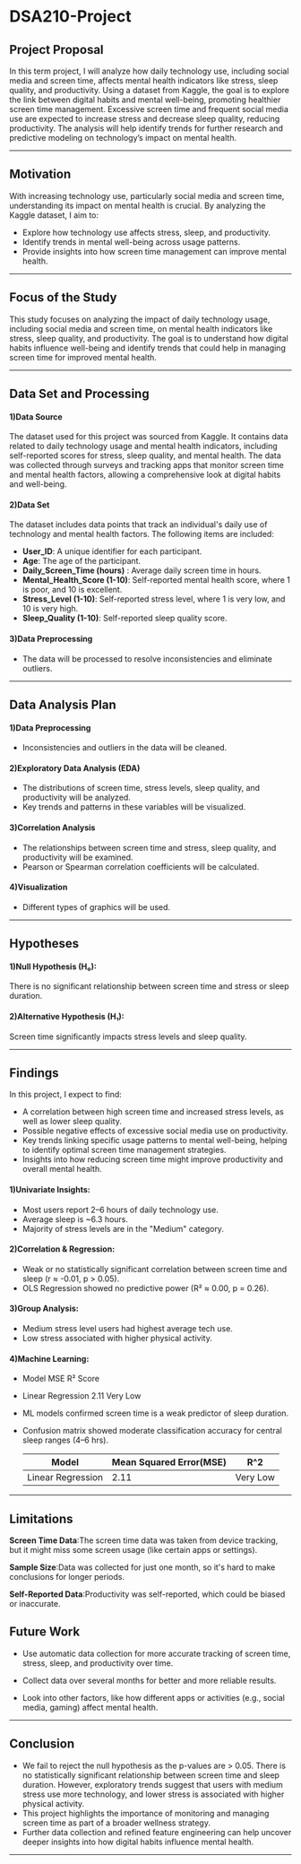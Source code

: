 # DSA210-Project

## **Project Proposal**
In this term project, I will analyze how daily technology use, including social media and screen time, affects mental health indicators like stress, sleep quality, and productivity. Using a dataset from Kaggle, the goal is to explore the link between digital habits and mental well-being, promoting healthier screen time management. Excessive screen time and frequent social media use are expected to increase stress and decrease sleep quality, reducing productivity. The analysis will help identify trends for further research and predictive modeling on technology’s impact on mental health.

---
## **Motivation**
With increasing technology use, particularly social media and screen time, understanding its impact on mental health is crucial. By analyzing the Kaggle dataset, I aim to:

- Explore how technology use affects stress, sleep, and productivity.
- Identify trends in mental well-being across usage patterns.
- Provide insights into how screen time management can improve mental health.

---
## **Focus of the Study**
This study focuses on analyzing the impact of daily technology usage, including social media and screen time, on mental health indicators like stress, sleep quality, and productivity. The goal is to understand how digital habits influence well-being and identify trends that could help in managing screen time for improved mental health.

---
## **Data Set and Processing**
#### **1)Data Source**

The dataset used for this project was sourced from Kaggle. It contains data related to daily technology usage and mental health indicators, including self-reported scores for stress, sleep quality, and mental health. The data was collected through surveys and tracking apps that monitor screen time and mental health factors, allowing a comprehensive look at digital habits and well-being.
#### **2)Data Set**
The dataset includes data points that track an individual's daily use of technology and mental health factors. The following items are included:

- **User_ID**: A unique identifier for each participant.
- **Age**: The age of the participant.
- **Daily_Screen_Time (hours)** : Average daily screen time in hours.
- **Mental_Health_Score (1-10)**: Self-reported mental health score, where 1 is poor, and 10 is excellent.
- **Stress_Level (1-10)**: Self-reported stress level, where 1 is very low, and 10 is very high.
- **Sleep_Quality (1-10)**: Self-reported sleep quality score.
 #### **3)Data Preprocessing** 
 - The data will be processed to resolve inconsistencies and eliminate outliers.
---

## **Data Analysis Plan**
#### **1)Data Preprocessing**
- Inconsistencies and outliers in the data will be cleaned.
  
#### **2)Exploratory Data Analysis (EDA)**
- The distributions of screen time, stress levels, sleep quality, and productivity will be analyzed.
- Key trends and patterns in these variables will be visualized.
  
#### **3)Correlation Analysis**
- The relationships between screen time and stress, sleep quality, and productivity will be examined.
- Pearson or Spearman correlation coefficients will be calculated.
  
#### **4)Visualization**
- Different types of graphics will be used.

---
## **Hypotheses**

#### **1)Null Hypothesis (H₀):**
There is no significant relationship between screen time and stress or sleep duration.

#### **2)Alternative Hypothesis (H₁):**
Screen time significantly impacts stress levels and sleep quality.

---

## **Findings**
In this project, I expect to find:

- A correlation between high screen time and increased stress levels, as well as lower sleep quality.
- Possible negative effects of excessive social media use on productivity.
- Key trends linking specific usage patterns to mental well-being, helping to identify optimal screen time management strategies.
- Insights into how reducing screen time might improve productivity and overall mental health.

#### **1)Univariate Insights:**

- Most users report 2–6 hours of daily technology use.
- Average sleep is ~6.3 hours.
- Majority of stress levels are in the "Medium" category.

#### **2)Correlation & Regression:**

- Weak or no statistically significant correlation between screen time and sleep (r ≈ -0.01, p > 0.05).
- OLS Regression showed no predictive power (R² ≈ 0.00, p = 0.26).

#### **3)Group Analysis:**

- Medium stress level users had highest average tech use.
- Low stress associated with higher physical activity.
  
#### **4)Machine Learning:**

- Model	MSE	R² Score
- Linear Regression	2.11	Very Low
- ML models confirmed screen time is a weak predictor of sleep duration.
- Confusion matrix showed moderate classification accuracy for central sleep ranges (4–6 hrs).
  
  |**Model**                |**Mean Squared Error(MSE)**   	|**R^2**      |
  |-------------------------|-----------------------------------|-------------|
  |Linear Regression        | 2.11			| Very Low       |

---

## **Limitations**

**Screen Time Data**:The screen time data was taken from device tracking, but it might miss some screen usage (like certain apps or settings).

**Sample Size**:Data was collected for just one month, so it's hard to make conclusions for longer periods.

**Self-Reported Data**:Productivity was self-reported, which could be biased or inaccurate.

## **Future Work**
- Use automatic data collection for more accurate tracking of screen time, stress, sleep, and productivity over time.

- Collect data over several months for better and more reliable results.

- Look into other factors, like how different apps or activities (e.g., social media, gaming) affect mental health.
---

## **Conclusion**
- We fail to reject the null hypothesis as the p-values are > 0.05. There is no statistically significant relationship between screen time and sleep duration. However, exploratory trends suggest that users with medium stress use more technology, and lower stress is associated with higher physical activity.
- This project highlights the importance of monitoring and managing screen time as part of a broader wellness strategy.
- Further data collection and refined feature engineering can help uncover deeper insights into how digital habits influence mental health.
---

